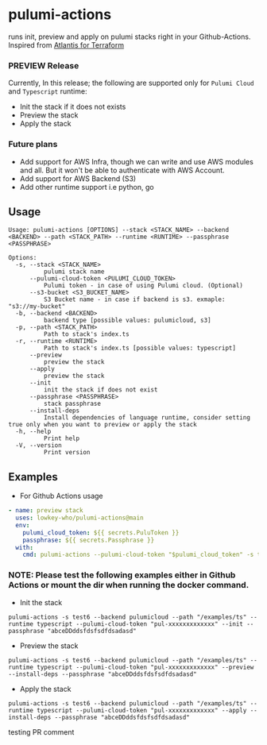 # pulumi-actions
runs init, preview and apply on pulumi stacks right in your Github-Actions. Inspired from [Atlantis for Terraform](https://www.runatlantis.io/)

### PREVIEW Release
Currently, In this release; the following are supported only for `Pulumi Cloud` and `Typescript` runtime:
- Init the stack if it does not exists
- Preview the stack
- Apply the stack

### Future plans
- Add support for AWS Infra, though we can write and use AWS modules and all. But it won't be able to authenticate with AWS Account.
- Add support for AWS Backend (S3)
- Add other runtime support i.e python, go

## Usage
```
Usage: pulumi-actions [OPTIONS] --stack <STACK_NAME> --backend <BACKEND> --path <STACK_PATH> --runtime <RUNTIME> --passphrase <PASSPHRASE>

Options:
  -s, --stack <STACK_NAME>
          pulumi stack name
      --pulumi-cloud-token <PULUMI_CLOUD_TOKEN>
          Pulumi token - in case of using Pulumi cloud. (Optional)
      --s3-bucket <S3_BUCKET_NAME>
          S3 Bucket name - in case if backend is s3. exmaple: "s3://my-bucket"
  -b, --backend <BACKEND>
          backend type [possible values: pulumicloud, s3]
  -p, --path <STACK_PATH>
          Path to stack's index.ts
  -r, --runtime <RUNTIME>
          Path to stack's index.ts [possible values: typescript]
      --preview
          preview the stack
      --apply
          preview the stack
      --init
          init the stack if does not exist
      --passphrase <PASSPHRASE>
          stack passphrase
      --install-deps
          Install dependencies of language runtime, consider setting true only when you want to preview or apply the stack
  -h, --help
          Print help
  -V, --version
          Print version
```

## Examples

- For Github Actions usage
```yaml
- name: preview stack
  uses: lowkey-who/pulumi-actions@main
  env:
    pulumi_cloud_token: ${{ secrets.PuluToken }}
    passphrase: ${{ secrets.Passphrase }}
  with:
    cmd: pulumi-actions --pulumi-cloud-token "$pulumi_cloud_token" -s test6 --backend pulumicloud --path "$GITHUB_WORKSPACE/examples/ts" --install-deps --preview --passphrase "$passphrase" --runtime typescript
```

### NOTE: Please test the following examples either in Github Actions or mount the dir when running the docker command.
- Init the stack
```
pulumi-actions -s test6 --backend pulumicloud --path "/examples/ts" --runtime typescript --pulumi-cloud-token "pul-xxxxxxxxxxxxx" --init --passphrase "abceDDddsfdsfsdfdsadasd"
```

- Preview the stack
```
pulumi-actions -s test6 --backend pulumicloud --path "/examples/ts" --runtime typescript --pulumi-cloud-token "pul-xxxxxxxxxxxxx" --preview --install-deps --passphrase "abceDDddsfdsfsdfdsadasd"
```

- Apply the stack
```
pulumi-actions -s test6 --backend pulumicloud --path "/examples/ts" --runtime typescript --pulumi-cloud-token "pul-xxxxxxxxxxxxx" --apply --install-deps --passphrase "abceDDddsfdsfsdfdsadasd"
```

testing PR comment